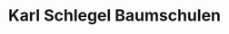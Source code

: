 ---
title: "Karl Schlegel Baumschulen"
url: /riedlingen/karl-schlegel-baumschulen/
shop: Garten-Center
---